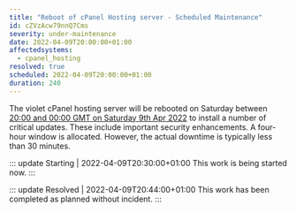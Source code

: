 ```yaml
---
title: "Reboot of cPanel Hosting server - Scheduled Maintenance"
id: cZVzAcw79nnQ7Cms
severity: under-maintenance
date: 2022-04-09T20:00:00+01:00
affectedsystems:
  - cpanel_hosting
resolved: true
scheduled: 2022-04-09T20:00:00+01:00
duration: 240
---
```

The violet cPanel hosting server will be rebooted on Saturday between [20:00 and 00:00 GMT on Saturday 9th Apr 2022](https://www.timeanddate.com/worldclock/fixedtime.html?msg=Reboot+of+Violet+server+-+Scheduled+Maintenance&iso=20220409T20&p1=5823&ah=4) to install a number of critical updates. These include important security enhancements. A four-hour window is allocated. However, the actual downtime is typically less than 30 minutes.

::: update Starting | 2022-04-09T20:30:00+01:00
This work is being started now.
:::

::: update Resolved | 2022-04-09T20:44:00+01:00
This work has been completed as planned without incident.
:::

